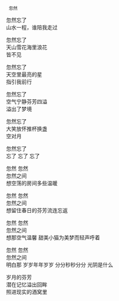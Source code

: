   
     忽然

忽然忘了  
山水一程，谁陪我走过

忽然忘了  
天山雪花海里浪花  
皆不见

忽然忘了  
天空里最亮的星  
指引我前行

忽然忘了  
空气宁静芬芳四溢  
溢出了梦境

忽然忘了  
大笑放怀推杯换盏  
空对月

忽然忘了  
忘了 忘了 忘了

忽然 忽然  
忽然之间  
想空荡的房间多些温暖

忽然 忽然    
忽然之间    
想留住春日的芬芳流连忘返

忽然 忽然  
忽然之间  
想那空气温馨 甜美小猫为美梦而轻声呼着

忽然 忽然  
忽然之间  
明白那 岁岁年年岁岁 分分秒秒分分 光阴是什么

岁月的芬芳  
潜在记忆溢出回眸  
照进现实的酒窝里


